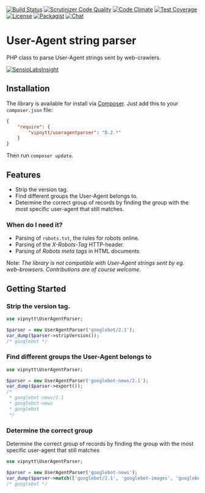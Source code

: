 [![Build Status](https://travis-ci.org/VIPnytt/UserAgentParser.svg?branch=master)](https://travis-ci.org/VIPnytt/UserAgentParser)
[![Scrutinizer Code Quality](https://scrutinizer-ci.com/g/VIPnytt/UserAgentParser/badges/quality-score.png?b=master)](https://scrutinizer-ci.com/g/VIPnytt/UserAgentParser/?branch=master)
[![Code Climate](https://codeclimate.com/github/VIPnytt/UserAgentParser/badges/gpa.svg)](https://codeclimate.com/github/VIPnytt/UserAgentParser)
[![Test Coverage](https://codeclimate.com/github/VIPnytt/UserAgentParser/badges/coverage.svg)](https://codeclimate.com/github/VIPnytt/UserAgentParser/coverage)
[![License](https://poser.pugx.org/VIPnytt/UserAgentParser/license)](https://github.com/VIPnytt/UserAgentParser/blob/master/LICENSE)
[![Packagist](https://img.shields.io/packagist/v/vipnytt/useragentparser.svg)](https://packagist.org/packages/vipnytt/useragentparser)
[![Chat](https://badges.gitter.im/VIPnytt/UserAgentParser.svg)](https://gitter.im/VIPnytt/UserAgentParser)

# User-Agent string parser
PHP class to parse User-Agent strings sent by web-crawlers.

[![SensioLabsInsight](https://insight.sensiolabs.com/projects/1386c14c-546c-4c42-ac55-91ea3a3a1ae1/big.png)](https://insight.sensiolabs.com/projects/1386c14c-546c-4c42-ac55-91ea3a3a1ae1)

## Installation
The library is available for install via [Composer](https://getcomposer.org). Just add this to your `composer.json` file:
```json
{
    "require": {
        "vipnytt/useragentparser": "0.2.*"
    }
}
```
Then run `composer update`.

## Features
- Strip the version tag.
- Find different groups the User-Agent belongs to.
- Determine the correct group of records by finding the group with the most specific user-agent that still matches.

### When do I need it?
- Parsing of `robots.txt`, the rules for robots online.
- Parsing of the _X-Robots-Tag_ HTTP-header.
- Parsing of _Robots meta tags_ in HTML documents

Note: _The library is not compatible with User-Agent strings sent by eg. web-browsers. Contributions are of course welcome._


## Getting Started

### Strip the version tag.
```php
use vipnytt\UserAgentParser;

$parser = new UserAgentParser('googlebot/2.1');
var_dump($parser->stripVersion());
/* googlebot */
```

### Find different groups the User-Agent belongs to
```php
use vipnytt\UserAgentParser;

$parser = new UserAgentParser('googlebot-news/2.1');
var_dump($parser->export());
/*
 * googlebot-news/2.1
 * googlebot-news
 * googlebot
 */
```

### Determine the correct group
Determine the correct group of records by finding the group with the most specific user-agent that still matches
```php
use vipnytt\UserAgentParser;

$parser = new UserAgentParser('googlebot-news');
var_dump($parser->match(['googlebot/2.1', 'googlebot-images', 'googlebot']));
/* googlebot */
```
